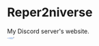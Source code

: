 # Reper2niverse
My Discord server's website.<br>
<img src="icon.gif" style="display: flex; align-self: flex-end; border-radius: 50%">